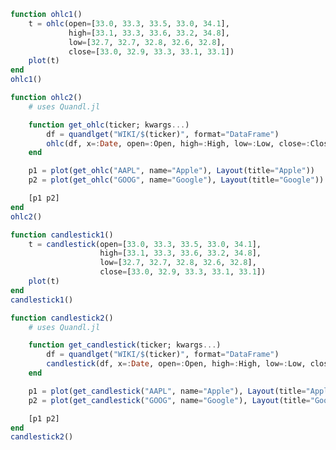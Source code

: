 ```julia
function ohlc1()
    t = ohlc(open=[33.0, 33.3, 33.5, 33.0, 34.1],
             high=[33.1, 33.3, 33.6, 33.2, 34.8],
             low=[32.7, 32.7, 32.8, 32.6, 32.8],
             close=[33.0, 32.9, 33.3, 33.1, 33.1])
    plot(t)
end
ohlc1()
```


<div id="d6f10877-fc7d-4bc3-97d7-74ec7fc93592" class="plotly-graph-div"></div>

<script>
    window.PLOTLYENV=window.PLOTLYENV || {};
    window.PLOTLYENV.BASE_URL="https://plot.ly";
    Plotly.newPlot('d6f10877-fc7d-4bc3-97d7-74ec7fc93592', [{"high":[33.1,33.3,33.6,33.2,34.8],"type":"ohlc","open":[33.0,33.3,33.5,33.0,34.1],"low":[32.7,32.7,32.8,32.6,32.8],"close":[33.0,32.9,33.3,33.1,33.1]}],
               {"margin":{"l":50,"b":60,"r":50,"t":60}}, {showLink: false});

 </script>



```julia
function ohlc2()
    # uses Quandl.jl

    function get_ohlc(ticker; kwargs...)
        df = quandlget("WIKI/$(ticker)", format="DataFrame")
        ohlc(df, x=:Date, open=:Open, high=:High, low=:Low, close=:Close; kwargs...)
    end

    p1 = plot(get_ohlc("AAPL", name="Apple"), Layout(title="Apple"))
    p2 = plot(get_ohlc("GOOG", name="Google"), Layout(title="Google"))

    [p1 p2]
end
ohlc2()
```


<div id="70e71883-5bff-457f-a3e9-431464686cf1" class="plotly-graph-div"></div>

<script>
    window.PLOTLYENV=window.PLOTLYENV || {};
    window.PLOTLYENV.BASE_URL="https://plot.ly";
    Plotly.newPlot('70e71883-5bff-457f-a3e9-431464686cf1', [{"close":[159.86,161.47,162.91,163.35,164.0,164.05,162.08,161.91,161.26,158.63,161.5,160.82,159.65,158.28,159.88,158.67,158.73,156.07,153.39,151.89,150.55,153.14,154.23,153.28,154.12,153.81,154.48,153.4508,155.39,155.3,155.84,155.9,156.55,156.0,156.99,159.88,160.47,159.76,155.98,156.16,156.17,157.1,156.405,157.41,163.05,166.72,169.04,166.89,168.11,172.5,174.25,174.81,175.88,174.67,173.97,171.34,169.08,171.1,170.15,169.98,173.14,174.96,174.97,174.09,173.07,169.48,171.85,171.05,169.8,169.64,169.01,169.452,169.37,172.67,171.7,172.27,172.22,173.87,176.42,174.54,174.35,175.01,175.01,170.57,170.6,171.08,169.23,172.26,172.23,173.03,175.0,174.35,174.33,174.29,175.28,177.09,176.19,179.1,179.26,178.46],"xaxis":"x1","high":[160.56,162.0,163.12,163.89,164.52,164.94,164.25,162.99,162.24,161.15,162.05,163.96,159.96,159.4,160.97,160.5,159.77,158.26,155.8,152.27,151.83,153.92,154.7189,154.28,154.13,154.45,155.09,153.86,155.44,155.49,156.73,158.0,156.98,157.37,157.28,160.0,160.87,160.71,157.08,157.75,157.69,157.42,157.55,157.8295,163.6,168.07,169.6499,169.94,168.5,174.26,174.99,175.25,176.095,175.38,174.5,173.48,170.3197,171.87,171.39,170.56,173.7,175.0,175.5,175.08,174.87,172.92,172.14,171.67,172.62,171.52,170.2047,170.44,171.0,172.89,172.39,173.54,173.13,174.17,177.2,175.39,175.42,176.02,175.424,171.47,170.78,171.85,170.59,172.3,174.55,173.47,175.37,175.61,175.06,174.3,175.4886,177.36,179.39,179.25,180.1,179.58],"type":"ohlc","name":"Apple","open":[159.65,160.14,160.1,163.8,163.64,164.8,163.75,162.71,162.09,160.86,160.5,162.61,159.87,158.99,158.47,160.11,159.51,157.9,155.8,152.02,149.99,151.78,153.8,153.89,153.21,154.26,154.01,153.63,154.18,154.97,155.81,156.055,155.97,156.35,156.73,157.9,159.78,160.42,156.75,156.61,156.89,156.29,156.91,157.23,159.29,163.89,167.9,169.87,167.64,174.0,172.365,173.91,175.11,175.11,173.5,173.04,169.97,171.18,171.04,170.29,170.78,173.36,175.1,175.05,174.3,172.63,170.43,169.95,172.48,169.06,167.5,169.03,170.49,169.2,172.15,172.5,172.4,173.63,174.88,175.03,174.87,174.17,174.68,170.8,170.1,171.0,170.52,170.16,172.53,172.54,173.44,174.35,174.55,173.16,174.59,176.18,177.9,176.15,179.37,178.61],"low":[159.27,159.93,160.0,162.61,163.48,163.63,160.56,160.52,160.36,158.53,159.89,158.77,157.91,158.09,158.0,157.995,158.44,153.83,152.75,150.56,149.16,151.69,153.54,152.7,152.0,152.72,153.91,152.46,154.05,154.56,155.485,155.1,155.75,155.7299,156.41,157.65,159.23,159.6,155.02,155.96,155.5,156.2,155.27,156.78,158.7,163.72,166.94,165.61,165.28,171.12,171.72,173.6,173.14,174.27,173.4,171.18,168.38,170.3,169.64,169.56,170.78,173.05,174.6459,173.34,171.86,167.16,168.44,168.5,169.63,168.4,166.46,168.91,168.82,168.79,171.461,172.0,171.65,172.46,174.86,174.09,173.25,174.1,174.5,169.679,169.71,170.48,169.22,169.26,171.96,172.08,173.05,173.93,173.41,173.0,174.49,175.65,176.14,175.07,178.25,177.41],"yaxis":"y1","x":["2017-08-25","2017-08-28","2017-08-29","2017-08-30","2017-08-31","2017-09-01","2017-09-05","2017-09-06","2017-09-07","2017-09-08","2017-09-11","2017-09-12","2017-09-13","2017-09-14","2017-09-15","2017-09-18","2017-09-19","2017-09-20","2017-09-21","2017-09-22","2017-09-25","2017-09-26","2017-09-27","2017-09-28","2017-09-29","2017-10-02","2017-10-03","2017-10-04","2017-10-05","2017-10-06","2017-10-09","2017-10-10","2017-10-11","2017-10-12","2017-10-13","2017-10-16","2017-10-17","2017-10-18","2017-10-19","2017-10-20","2017-10-23","2017-10-24","2017-10-25","2017-10-26","2017-10-27","2017-10-30","2017-10-31","2017-11-01","2017-11-02","2017-11-03","2017-11-06","2017-11-07","2017-11-09","2017-11-10","2017-11-13","2017-11-14","2017-11-15","2017-11-16","2017-11-17","2017-11-20","2017-11-21","2017-11-22","2017-11-24","2017-11-27","2017-11-28","2017-11-29","2017-11-30","2017-12-01","2017-12-04","2017-12-05","2017-12-06","2017-12-07","2017-12-08","2017-12-11","2017-12-12","2017-12-13","2017-12-14","2017-12-15","2017-12-18","2017-12-19","2017-12-20","2017-12-21","2017-12-22","2017-12-26","2017-12-27","2017-12-28","2017-12-29","2018-01-02","2018-01-03","2018-01-04","2018-01-05","2018-01-08","2018-01-09","2018-01-10","2018-01-11","2018-01-12","2018-01-16","2018-01-17","2018-01-18","2018-01-19"]},{"close":[915.89,913.81,921.29,929.57,939.33,937.34,928.45,927.81,935.95,926.5,929.08,932.07,935.09,925.11,920.29,915.0,921.81,931.58,932.45,928.53,920.97,924.86,944.49,949.5,959.11,953.27,957.79,951.68,969.96,978.89,977.0,972.6,989.25,987.83,989.68,992.0,992.18,992.81,984.45,988.2,968.45,970.54,973.33,972.56,1019.27,1017.11,1016.64,1025.5,1025.58,1032.48,1025.9,1033.33,1031.26,1028.07,1025.75,1026.0,1020.91,1032.5,1019.09,1018.38,1034.49,1035.96,1040.61,1054.21,1047.41,1021.66,1021.41,1010.17,998.68,1005.15,1018.38,1030.93,1037.05,1041.1,1040.48,1040.61,1049.15,1064.19,1077.14,1070.68,1064.95,1063.63,1060.12,1056.74,1049.37,1048.14,1046.4,1065.0,1082.48,1086.4,1102.23,1106.94,1106.26,1102.61,1105.52,1122.26,1121.76,1131.98,1129.79,1137.51],"xaxis":"x2","high":[925.555,919.245,923.33,930.819,941.98,942.48,937.0,930.915,936.41,936.99,938.38,933.48,937.25,932.77,926.49,922.08,922.4199,933.88,936.53,934.73,926.4,930.82,949.9,950.69,959.7864,962.54,958.0,960.39,970.91,979.46,985.425,981.57,990.71,994.12,997.21,993.9065,996.44,996.72,988.88,991.0,989.52,972.23,976.09,987.6,1048.39,1024.97,1024.0,1029.67,1028.09,1032.65,1034.87,1033.97,1033.99,1030.76,1031.58,1026.81,1024.09,1035.92,1034.42,1022.61,1035.11,1039.71,1043.18,1055.46,1062.38,1044.08,1028.49,1022.49,1016.1,1020.61,1024.97,1034.24,1042.05,1043.8,1050.31,1046.66,1058.5,1067.62,1078.49,1076.84,1073.38,1069.33,1064.2,1060.12,1058.37,1054.75,1049.7,1066.94,1086.29,1093.57,1104.25,1111.27,1110.57,1104.6,1106.53,1124.29,1139.91,1132.6,1132.51,1137.86],"type":"ohlc","name":"Google","open":[923.49,916.0,905.1,920.05,931.76,941.13,933.08,930.15,931.73,936.49,934.25,932.59,930.66,931.25,924.66,920.01,917.42,922.98,933.0,927.75,925.45,923.72,927.74,941.36,952.0,959.98,954.0,957.0,955.49,966.7,980.0,980.0,973.72,987.45,992.0,992.1,990.29,991.77,986.0,989.44,989.52,970.0,968.37,980.0,1009.19,1014.0,1015.22,1017.21,1021.76,1022.11,1028.99,1027.27,1033.99,1026.46,1023.42,1022.59,1019.21,1022.52,1034.01,1020.26,1023.31,1035.0,1035.87,1040.0,1055.09,1042.68,1022.37,1015.8,1012.66,995.94,1001.5,1020.43,1037.49,1035.5,1039.63,1046.12,1045.0,1054.61,1066.08,1075.2,1071.78,1064.95,1061.11,1058.07,1057.39,1051.6,1046.72,1048.34,1064.31,1088.0,1094.0,1102.23,1109.4,1097.1,1106.3,1102.41,1132.51,1126.22,1131.41,1131.83],"low":[915.5,911.87,905.0,919.65,931.76,935.15,921.96,919.27,923.62,924.88,926.92,923.861,929.86,924.0,916.36,910.6,912.55,922.0,923.83,926.48,909.7,921.14,927.74,940.55,951.51,947.84,949.14,950.69,955.18,963.36,976.11,966.0801,972.25,985.0,989.0,984.0,988.59,986.9747,978.39,984.58,966.12,961.0,960.5201,972.2,1008.2,1007.5,1010.42,1016.95,1013.01,1020.31,1025.0,1025.13,1019.67,1025.28,1022.57,1014.15,1015.42,1022.52,1017.75,1017.5,1022.66,1031.43,1035.0,1038.44,1040.0,1015.65,1015.0,1002.02,995.57,988.28,1001.14,1018.07,1032.52,1032.05,1033.69,1038.38,1043.11,1049.5,1062.0,1063.55,1061.52,1061.79,1059.44,1050.2,1048.05,1044.77,1044.9,1045.23,1063.21,1084.0,1092.0,1101.62,1101.23,1096.11,1099.59,1101.15,1117.83,1117.01,1117.5,1128.3],"yaxis":"y2","x":["2017-08-25","2017-08-28","2017-08-29","2017-08-30","2017-08-31","2017-09-01","2017-09-05","2017-09-06","2017-09-07","2017-09-08","2017-09-11","2017-09-12","2017-09-13","2017-09-14","2017-09-15","2017-09-18","2017-09-19","2017-09-20","2017-09-21","2017-09-22","2017-09-25","2017-09-26","2017-09-27","2017-09-28","2017-09-29","2017-10-02","2017-10-03","2017-10-04","2017-10-05","2017-10-06","2017-10-09","2017-10-10","2017-10-11","2017-10-12","2017-10-13","2017-10-16","2017-10-17","2017-10-18","2017-10-19","2017-10-20","2017-10-23","2017-10-24","2017-10-25","2017-10-26","2017-10-27","2017-10-30","2017-10-31","2017-11-01","2017-11-02","2017-11-03","2017-11-06","2017-11-07","2017-11-09","2017-11-10","2017-11-13","2017-11-14","2017-11-15","2017-11-16","2017-11-17","2017-11-20","2017-11-21","2017-11-22","2017-11-24","2017-11-27","2017-11-28","2017-11-29","2017-11-30","2017-12-01","2017-12-04","2017-12-05","2017-12-06","2017-12-07","2017-12-08","2017-12-11","2017-12-12","2017-12-13","2017-12-14","2017-12-15","2017-12-18","2017-12-19","2017-12-20","2017-12-21","2017-12-22","2017-12-26","2017-12-27","2017-12-28","2017-12-29","2018-01-02","2018-01-03","2018-01-04","2018-01-05","2018-01-08","2018-01-09","2018-01-10","2018-01-11","2018-01-12","2018-01-16","2018-01-17","2018-01-18","2018-01-19"]}],
               {"xaxis1":{"domain":[0.0,0.45],"anchor":"y1"},"yaxis1":{"domain":[0.0,1.0],"anchor":"x1"},"xaxis2":{"domain":[0.55,1.0],"anchor":"y2"},"annotations":[{"yanchor":"bottom","xanchor":"center","y":1.0,"font":{"size":16},"showarrow":false,"yref":"paper","text":"Apple","xref":"paper","x":0.225},{"yanchor":"bottom","xanchor":"center","y":1.0,"font":{"size":16},"showarrow":false,"yref":"paper","text":"Google","xref":"paper","x":0.775}],"margin":{"l":50,"b":60,"r":50,"t":60},"yaxis2":{"domain":[0.0,1.0],"anchor":"x2"}}, {showLink: false});

 </script>



```julia
function candlestick1()
    t = candlestick(open=[33.0, 33.3, 33.5, 33.0, 34.1],
                    high=[33.1, 33.3, 33.6, 33.2, 34.8],
                    low=[32.7, 32.7, 32.8, 32.6, 32.8],
                    close=[33.0, 32.9, 33.3, 33.1, 33.1])
    plot(t)
end
candlestick1()
```


<div id="a1fff4fe-7068-499a-9ed6-5fe4402c72e8" class="plotly-graph-div"></div>

<script>
    window.PLOTLYENV=window.PLOTLYENV || {};
    window.PLOTLYENV.BASE_URL="https://plot.ly";
    Plotly.newPlot('a1fff4fe-7068-499a-9ed6-5fe4402c72e8', [{"high":[33.1,33.3,33.6,33.2,34.8],"type":"candlestick","open":[33.0,33.3,33.5,33.0,34.1],"low":[32.7,32.7,32.8,32.6,32.8],"close":[33.0,32.9,33.3,33.1,33.1]}],
               {"margin":{"l":50,"b":60,"r":50,"t":60}}, {showLink: false});

 </script>



```julia
function candlestick2()
    # uses Quandl.jl

    function get_candlestick(ticker; kwargs...)
        df = quandlget("WIKI/$(ticker)", format="DataFrame")
        candlestick(df, x=:Date, open=:Open, high=:High, low=:Low, close=:Close; kwargs...)
    end

    p1 = plot(get_candlestick("AAPL", name="Apple"), Layout(title="Apple"))
    p2 = plot(get_candlestick("GOOG", name="Google"), Layout(title="Google"))

    [p1 p2]
end
candlestick2()
```


<div id="360a4830-46fc-4469-bdb9-79c8226db9a8" class="plotly-graph-div"></div>

<script>
    window.PLOTLYENV=window.PLOTLYENV || {};
    window.PLOTLYENV.BASE_URL="https://plot.ly";
    Plotly.newPlot('360a4830-46fc-4469-bdb9-79c8226db9a8', [{"close":[159.86,161.47,162.91,163.35,164.0,164.05,162.08,161.91,161.26,158.63,161.5,160.82,159.65,158.28,159.88,158.67,158.73,156.07,153.39,151.89,150.55,153.14,154.23,153.28,154.12,153.81,154.48,153.4508,155.39,155.3,155.84,155.9,156.55,156.0,156.99,159.88,160.47,159.76,155.98,156.16,156.17,157.1,156.405,157.41,163.05,166.72,169.04,166.89,168.11,172.5,174.25,174.81,175.88,174.67,173.97,171.34,169.08,171.1,170.15,169.98,173.14,174.96,174.97,174.09,173.07,169.48,171.85,171.05,169.8,169.64,169.01,169.452,169.37,172.67,171.7,172.27,172.22,173.87,176.42,174.54,174.35,175.01,175.01,170.57,170.6,171.08,169.23,172.26,172.23,173.03,175.0,174.35,174.33,174.29,175.28,177.09,176.19,179.1,179.26,178.46],"xaxis":"x1","high":[160.56,162.0,163.12,163.89,164.52,164.94,164.25,162.99,162.24,161.15,162.05,163.96,159.96,159.4,160.97,160.5,159.77,158.26,155.8,152.27,151.83,153.92,154.7189,154.28,154.13,154.45,155.09,153.86,155.44,155.49,156.73,158.0,156.98,157.37,157.28,160.0,160.87,160.71,157.08,157.75,157.69,157.42,157.55,157.8295,163.6,168.07,169.6499,169.94,168.5,174.26,174.99,175.25,176.095,175.38,174.5,173.48,170.3197,171.87,171.39,170.56,173.7,175.0,175.5,175.08,174.87,172.92,172.14,171.67,172.62,171.52,170.2047,170.44,171.0,172.89,172.39,173.54,173.13,174.17,177.2,175.39,175.42,176.02,175.424,171.47,170.78,171.85,170.59,172.3,174.55,173.47,175.37,175.61,175.06,174.3,175.4886,177.36,179.39,179.25,180.1,179.58],"type":"candlestick","name":"Apple","open":[159.65,160.14,160.1,163.8,163.64,164.8,163.75,162.71,162.09,160.86,160.5,162.61,159.87,158.99,158.47,160.11,159.51,157.9,155.8,152.02,149.99,151.78,153.8,153.89,153.21,154.26,154.01,153.63,154.18,154.97,155.81,156.055,155.97,156.35,156.73,157.9,159.78,160.42,156.75,156.61,156.89,156.29,156.91,157.23,159.29,163.89,167.9,169.87,167.64,174.0,172.365,173.91,175.11,175.11,173.5,173.04,169.97,171.18,171.04,170.29,170.78,173.36,175.1,175.05,174.3,172.63,170.43,169.95,172.48,169.06,167.5,169.03,170.49,169.2,172.15,172.5,172.4,173.63,174.88,175.03,174.87,174.17,174.68,170.8,170.1,171.0,170.52,170.16,172.53,172.54,173.44,174.35,174.55,173.16,174.59,176.18,177.9,176.15,179.37,178.61],"low":[159.27,159.93,160.0,162.61,163.48,163.63,160.56,160.52,160.36,158.53,159.89,158.77,157.91,158.09,158.0,157.995,158.44,153.83,152.75,150.56,149.16,151.69,153.54,152.7,152.0,152.72,153.91,152.46,154.05,154.56,155.485,155.1,155.75,155.7299,156.41,157.65,159.23,159.6,155.02,155.96,155.5,156.2,155.27,156.78,158.7,163.72,166.94,165.61,165.28,171.12,171.72,173.6,173.14,174.27,173.4,171.18,168.38,170.3,169.64,169.56,170.78,173.05,174.6459,173.34,171.86,167.16,168.44,168.5,169.63,168.4,166.46,168.91,168.82,168.79,171.461,172.0,171.65,172.46,174.86,174.09,173.25,174.1,174.5,169.679,169.71,170.48,169.22,169.26,171.96,172.08,173.05,173.93,173.41,173.0,174.49,175.65,176.14,175.07,178.25,177.41],"yaxis":"y1","x":["2017-08-25","2017-08-28","2017-08-29","2017-08-30","2017-08-31","2017-09-01","2017-09-05","2017-09-06","2017-09-07","2017-09-08","2017-09-11","2017-09-12","2017-09-13","2017-09-14","2017-09-15","2017-09-18","2017-09-19","2017-09-20","2017-09-21","2017-09-22","2017-09-25","2017-09-26","2017-09-27","2017-09-28","2017-09-29","2017-10-02","2017-10-03","2017-10-04","2017-10-05","2017-10-06","2017-10-09","2017-10-10","2017-10-11","2017-10-12","2017-10-13","2017-10-16","2017-10-17","2017-10-18","2017-10-19","2017-10-20","2017-10-23","2017-10-24","2017-10-25","2017-10-26","2017-10-27","2017-10-30","2017-10-31","2017-11-01","2017-11-02","2017-11-03","2017-11-06","2017-11-07","2017-11-09","2017-11-10","2017-11-13","2017-11-14","2017-11-15","2017-11-16","2017-11-17","2017-11-20","2017-11-21","2017-11-22","2017-11-24","2017-11-27","2017-11-28","2017-11-29","2017-11-30","2017-12-01","2017-12-04","2017-12-05","2017-12-06","2017-12-07","2017-12-08","2017-12-11","2017-12-12","2017-12-13","2017-12-14","2017-12-15","2017-12-18","2017-12-19","2017-12-20","2017-12-21","2017-12-22","2017-12-26","2017-12-27","2017-12-28","2017-12-29","2018-01-02","2018-01-03","2018-01-04","2018-01-05","2018-01-08","2018-01-09","2018-01-10","2018-01-11","2018-01-12","2018-01-16","2018-01-17","2018-01-18","2018-01-19"]},{"close":[915.89,913.81,921.29,929.57,939.33,937.34,928.45,927.81,935.95,926.5,929.08,932.07,935.09,925.11,920.29,915.0,921.81,931.58,932.45,928.53,920.97,924.86,944.49,949.5,959.11,953.27,957.79,951.68,969.96,978.89,977.0,972.6,989.25,987.83,989.68,992.0,992.18,992.81,984.45,988.2,968.45,970.54,973.33,972.56,1019.27,1017.11,1016.64,1025.5,1025.58,1032.48,1025.9,1033.33,1031.26,1028.07,1025.75,1026.0,1020.91,1032.5,1019.09,1018.38,1034.49,1035.96,1040.61,1054.21,1047.41,1021.66,1021.41,1010.17,998.68,1005.15,1018.38,1030.93,1037.05,1041.1,1040.48,1040.61,1049.15,1064.19,1077.14,1070.68,1064.95,1063.63,1060.12,1056.74,1049.37,1048.14,1046.4,1065.0,1082.48,1086.4,1102.23,1106.94,1106.26,1102.61,1105.52,1122.26,1121.76,1131.98,1129.79,1137.51],"xaxis":"x2","high":[925.555,919.245,923.33,930.819,941.98,942.48,937.0,930.915,936.41,936.99,938.38,933.48,937.25,932.77,926.49,922.08,922.4199,933.88,936.53,934.73,926.4,930.82,949.9,950.69,959.7864,962.54,958.0,960.39,970.91,979.46,985.425,981.57,990.71,994.12,997.21,993.9065,996.44,996.72,988.88,991.0,989.52,972.23,976.09,987.6,1048.39,1024.97,1024.0,1029.67,1028.09,1032.65,1034.87,1033.97,1033.99,1030.76,1031.58,1026.81,1024.09,1035.92,1034.42,1022.61,1035.11,1039.71,1043.18,1055.46,1062.38,1044.08,1028.49,1022.49,1016.1,1020.61,1024.97,1034.24,1042.05,1043.8,1050.31,1046.66,1058.5,1067.62,1078.49,1076.84,1073.38,1069.33,1064.2,1060.12,1058.37,1054.75,1049.7,1066.94,1086.29,1093.57,1104.25,1111.27,1110.57,1104.6,1106.53,1124.29,1139.91,1132.6,1132.51,1137.86],"type":"candlestick","name":"Google","open":[923.49,916.0,905.1,920.05,931.76,941.13,933.08,930.15,931.73,936.49,934.25,932.59,930.66,931.25,924.66,920.01,917.42,922.98,933.0,927.75,925.45,923.72,927.74,941.36,952.0,959.98,954.0,957.0,955.49,966.7,980.0,980.0,973.72,987.45,992.0,992.1,990.29,991.77,986.0,989.44,989.52,970.0,968.37,980.0,1009.19,1014.0,1015.22,1017.21,1021.76,1022.11,1028.99,1027.27,1033.99,1026.46,1023.42,1022.59,1019.21,1022.52,1034.01,1020.26,1023.31,1035.0,1035.87,1040.0,1055.09,1042.68,1022.37,1015.8,1012.66,995.94,1001.5,1020.43,1037.49,1035.5,1039.63,1046.12,1045.0,1054.61,1066.08,1075.2,1071.78,1064.95,1061.11,1058.07,1057.39,1051.6,1046.72,1048.34,1064.31,1088.0,1094.0,1102.23,1109.4,1097.1,1106.3,1102.41,1132.51,1126.22,1131.41,1131.83],"low":[915.5,911.87,905.0,919.65,931.76,935.15,921.96,919.27,923.62,924.88,926.92,923.861,929.86,924.0,916.36,910.6,912.55,922.0,923.83,926.48,909.7,921.14,927.74,940.55,951.51,947.84,949.14,950.69,955.18,963.36,976.11,966.0801,972.25,985.0,989.0,984.0,988.59,986.9747,978.39,984.58,966.12,961.0,960.5201,972.2,1008.2,1007.5,1010.42,1016.95,1013.01,1020.31,1025.0,1025.13,1019.67,1025.28,1022.57,1014.15,1015.42,1022.52,1017.75,1017.5,1022.66,1031.43,1035.0,1038.44,1040.0,1015.65,1015.0,1002.02,995.57,988.28,1001.14,1018.07,1032.52,1032.05,1033.69,1038.38,1043.11,1049.5,1062.0,1063.55,1061.52,1061.79,1059.44,1050.2,1048.05,1044.77,1044.9,1045.23,1063.21,1084.0,1092.0,1101.62,1101.23,1096.11,1099.59,1101.15,1117.83,1117.01,1117.5,1128.3],"yaxis":"y2","x":["2017-08-25","2017-08-28","2017-08-29","2017-08-30","2017-08-31","2017-09-01","2017-09-05","2017-09-06","2017-09-07","2017-09-08","2017-09-11","2017-09-12","2017-09-13","2017-09-14","2017-09-15","2017-09-18","2017-09-19","2017-09-20","2017-09-21","2017-09-22","2017-09-25","2017-09-26","2017-09-27","2017-09-28","2017-09-29","2017-10-02","2017-10-03","2017-10-04","2017-10-05","2017-10-06","2017-10-09","2017-10-10","2017-10-11","2017-10-12","2017-10-13","2017-10-16","2017-10-17","2017-10-18","2017-10-19","2017-10-20","2017-10-23","2017-10-24","2017-10-25","2017-10-26","2017-10-27","2017-10-30","2017-10-31","2017-11-01","2017-11-02","2017-11-03","2017-11-06","2017-11-07","2017-11-09","2017-11-10","2017-11-13","2017-11-14","2017-11-15","2017-11-16","2017-11-17","2017-11-20","2017-11-21","2017-11-22","2017-11-24","2017-11-27","2017-11-28","2017-11-29","2017-11-30","2017-12-01","2017-12-04","2017-12-05","2017-12-06","2017-12-07","2017-12-08","2017-12-11","2017-12-12","2017-12-13","2017-12-14","2017-12-15","2017-12-18","2017-12-19","2017-12-20","2017-12-21","2017-12-22","2017-12-26","2017-12-27","2017-12-28","2017-12-29","2018-01-02","2018-01-03","2018-01-04","2018-01-05","2018-01-08","2018-01-09","2018-01-10","2018-01-11","2018-01-12","2018-01-16","2018-01-17","2018-01-18","2018-01-19"]}],
               {"xaxis1":{"domain":[0.0,0.45],"anchor":"y1"},"yaxis1":{"domain":[0.0,1.0],"anchor":"x1"},"xaxis2":{"domain":[0.55,1.0],"anchor":"y2"},"annotations":[{"yanchor":"bottom","xanchor":"center","y":1.0,"font":{"size":16},"showarrow":false,"yref":"paper","text":"Apple","xref":"paper","x":0.225},{"yanchor":"bottom","xanchor":"center","y":1.0,"font":{"size":16},"showarrow":false,"yref":"paper","text":"Google","xref":"paper","x":0.775}],"margin":{"l":50,"b":60,"r":50,"t":60},"yaxis2":{"domain":[0.0,1.0],"anchor":"x2"}}, {showLink: false});

 </script>



